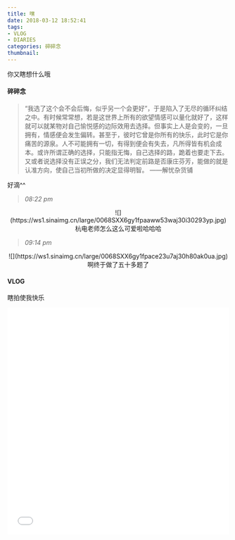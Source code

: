 ```yaml
---
title: 嘿
date: 2018-03-12 18:52:41
tags: 
- VLOG
- DIARIES
categories: 碎碎念
thumbnail:
---
```

你又瞎想什么哦
<!--more-->
#### 碎碎念

>“我选了这个会不会后悔，似乎另一个会更好”，于是陷入了无尽的循环纠结之中。有时候常常想，若是这世界上所有的欲望情感可以量化就好了，这样就可以就某物对自己愉悦感的边际效用去选择。但事实上人是会变的，一旦拥有，情感便会发生偏转。甚至于，彼时它曾是你所有的快乐，此时它是你痛苦的源泉。人不可能拥有一切，有得到便会有失去，凡所得皆有机会成本。或许所谓正确的选择，只能指无悔，自己选择的路，跪着也要走下去。又或者说选择没有正误之分，我们无法判定前路是否康庄芬芳，能做的就是认准方向，使自己当初所做的决定显得明智。
 ——解忧杂货铺

 好滴^^

 >*08:22 pm*

 <center>![](https://ws1.sinaimg.cn/large/0068SXX6gy1fpaaww53waj30i30293yp.jpg)
 杭电老师怎么这么可爱啦哈哈哈</center>

 >*09:14 pm*

 <center>![](https://ws1.sinaimg.cn/large/0068SXX6gy1fpace23u7aj30h80ak0ua.jpg)
 啊终于做了五十多题了</center>

#### VLOG

瞎拍使我快乐

<iframe src="//player.bilibili.com/player.html?aid=35643063&cid=62511687&page=1" scrolling="no" border="0" frameborder="no" framespacing="0" allowfullscreen="true" width="100%" height="515"> </iframe>
